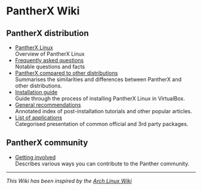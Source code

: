 # PantherX Wiki

## PantherX distribution

- [PantherX Linux](PantherX-Linux)  
Overview of PantherX Linux
- [Frequently asked questions](Frequently-asked-questions)  
Notable questions and facts
- [PantherX compared to other distributions](PantherX-compared-to-other-distributions)  
Summarises the similarities and differences between PantherX and other distributions.
- [Installation guide](Installation-guide)  
Guide through the process of installing PantherX Linux in VirtualBox.
- [General recommendations](General-recommendations)  
Annotated index of post-installation tutorials and other popular articles.
- [List of applications](List-of-applications)  
Categorised presentation of common official and 3rd party packages.

## PantherX community

- [Getting involved](Getting-involved)  
Describes various ways you can contribute to the Panther community.

---

_This Wiki has been inspired by the [Arch Linux Wiki](https://wiki.archlinux.org/)_